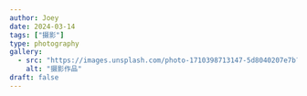 ```yaml
---
author: Joey
date: 2024-03-14
tags: ["摄影"]
type: photography
gallery:
  - src: "https://images.unsplash.com/photo-1710398713147-5d8040207e7b?ixlib=rb-4.1.0&auto=format&fit=crop&w=1200&q=80"
    alt: "摄影作品"
draft: false
---
```

